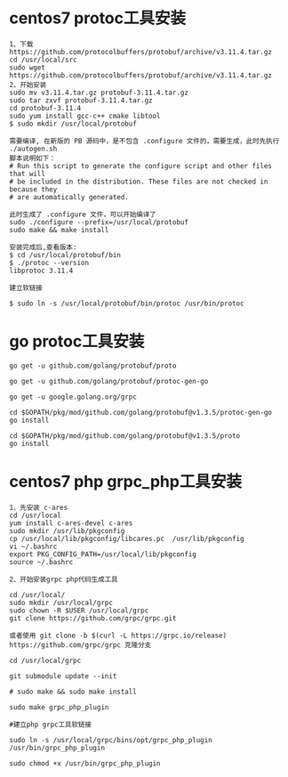 # centos7 protoc工具安装

    1、下载https://github.com/protocolbuffers/protobuf/archive/v3.11.4.tar.gz
    cd /usr/local/src
    sudo wget https://github.com/protocolbuffers/protobuf/archive/v3.11.4.tar.gz
    2、开始安装
    sudo mv v3.11.4.tar.gz protobuf-3.11.4.tar.gz
    sudo tar zxvf protobuf-3.11.4.tar.gz
    cd protobuf-3.11.4
    sudo yum install gcc-c++ cmake libtool
    $ sudo mkdir /usr/local/protobuf

    需要编译, 在新版的 PB 源码中，是不包含 .configure 文件的，需要生成，此时先执行 ./autogen.sh 
    脚本说明如下：
    # Run this script to generate the configure script and other files that will
    # be included in the distribution. These files are not checked in because they
    # are automatically generated.

    此时生成了 .configure 文件，可以开始编译了
    sudo ./configure --prefix=/usr/local/protobuf
    sudo make && make install

    安装完成后,查看版本:
    $ cd /usr/local/protobuf/bin
    $ ./protoc --version
    libprotoc 3.11.4
     
    建立软链接
    
    $ sudo ln -s /usr/local/protobuf/bin/protoc /usr/bin/protoc

# go protoc工具安装

    go get -u github.com/golang/protobuf/proto
    
    go get -u github.com/golang/protobuf/protoc-gen-go

    go get -u google.golang.org/grpc

    cd $GOPATH/pkg/mod/github.com/golang/protobuf@v1.3.5/protoc-gen-go
    go install

    cd $GOPATH/pkg/mod/github.com/golang/protobuf@v1.3.5/proto
    go install

# centos7 php grpc_php工具安装

    1、先安装 c-ares
    cd /usr/local
    yum install c-ares-devel c-ares
    sudo mkdir /usr/lib/pkgconfig
    cp /usr/local/lib/pkgconfig/libcares.pc  /usr/lib/pkgconfig
    vi ~/.bashrc
    export PKG_CONFIG_PATH=/usr/local/lib/pkgconfig
    source ~/.bashrc

    2、开始安装grpc php代码生成工具

    cd /usr/local/
    sudo mkdir /usr/local/grpc
    sudo chown -R $USER /usr/local/grpc
    git clone https://github.com/grpc/grpc.git

    或者使用 git clone -b $(curl -L https://grpc.io/release) https://github.com/grpc/grpc 克隆分支

    cd /usr/local/grpc

    git submodule update --init

    # sudo make && sudo make install
    
    sudo make grpc_php_plugin

    #建立php grpc工具软链接

    sudo ln -s /usr/local/grpc/bins/opt/grpc_php_plugin /usr/bin/grpc_php_plugin
    
    sudo chmod +x /usr/bin/grpc_php_plugin